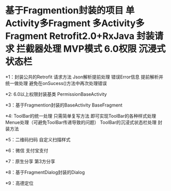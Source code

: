 # 基于Fragmention封装的项目 单Activity多Fragment 多Activity多Fragment  Retrofit2.0+RxJava 封装请求 拦截器处理 MVP模式 6.0权限 沉浸式状态栏

*1：封装公共的Retrofit 请求方法 Json解析提前处理 错误Error信息 提前解析并统一做处理 避免在onSucess()方法中再次处理错误

*2: 6.0以上权限封装基类 PermissionBaseActivity

*3：基于Fragmention封装的BaseActivity  BaseFragment

*4: ToolBar的统一处理 只需简单复写方法 即可实现ToolBar的各种样式处理 Menue处理（可避免ToolBar传递导致的问题）  ToolBar的沉浸式状态栏处理 封装方法

*5：二维码扫码 自定义扫描样式

*6：微信 支付宝支付

*7：原生分享 第3方分享

*8：基于FragmentDialog封装的Dialog 

*9：高德定位 
